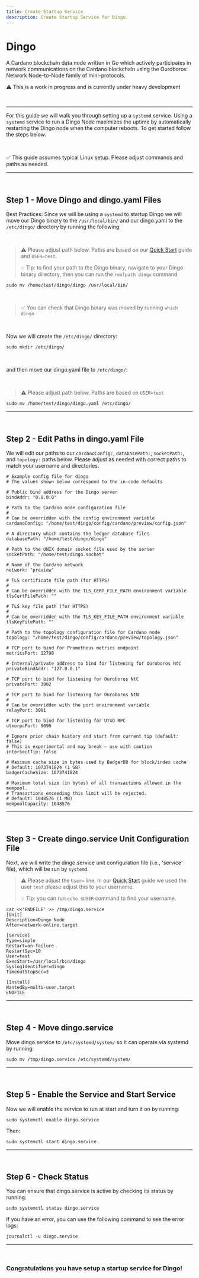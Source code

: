 ```yaml
---
title: Create Startup Service
description: Create Startup Service for Dingo.
---
```


# Dingo

A Cardano blockchain data node written in Go which actively participates in network communications on the Cardano blockchain using the Ouroboros Network Node-to-Node family of mini-protocols.

⚠️ This is a work in progress and is currently under heavy development

<br>

***

For this guide we will walk you through setting up a `systemd` service. Using a `systemd` service to run a Dingo Node maximizes the uptime by automatically restarting the Dingo node when the computer reboots. To get started follow the steps below.

<br>

✅ This guide assumes typical Linux setup. Please adjust commands and paths as needed.

***

<br>

## Step 1 - Move Dingo and dingo.yaml Files  

Best Practices: Since we will be using a `systemd` to startup Dingo we will move our Dingo binary to the `/usr/local/bin/` and our dingo.yaml to the `/etc/dingo/` directory by running the following:

<br>

> ⚠️ Please adjust path below. Paths are based on our [Quick Start](../002-quick-start-overview) guide and `USER=test`.
>  
> 💡 Tip: to find your path to the Dingo binary, navigate to your Dingo binary directory, then you can run the `realpath dingo` command.

```
sudo mv /home/test/dingo/dingo /usr/local/bin/
```
<br>

> ✅ You can check that Dingo binary was moved by running `which dingo`

<br>

Now we will create the `/etc/dingo/` directory:

```
sudo mkdir /etc/dingo/
```

<br>

and then move our dingo.yaml file to `/etc/dingo/`:

<br>

> ⚠️ Please adjust path below. Paths are based on `USER=test`

```
sudo mv /home/test/dingo/dingo.yaml /etc/dingo/
```

***

<br>

## Step 2 - Edit Paths in dingo.yaml File 

We will edit our paths to our `cardanoConfig:`, `databasePath:`, `socketPath:`, and `topology:` paths below. Please adjust as needed with correct paths to match your username and directories.

```
# Example config file for dingo
# The values shown below correspond to the in-code defaults

# Public bind address for the Dingo server
bindAddr: "0.0.0.0"

# Path to the Cardano node configuration file
#
# Can be overridden with the config environment variable
cardanoConfig: "/home/test/dingo/config/cardano/preview/config.json"

# A directory which contains the ledger database files
databasePath: "/home/test/dingo/dingo"

# Path to the UNIX domain socket file used by the server
socketPath: "/home/test/dingo.socket"

# Name of the Cardano network
network: "preview"

# TLS certificate file path (for HTTPS)
#
# Can be overridden with the TLS_CERT_FILE_PATH environment variable
tlsCertFilePath: ""

# TLS key file path (for HTTPS)
#
# Can be overridden with the TLS_KEY_FILE_PATH environment variable
tlsKeyFilePath: ""

# Path to the topology configuration file for Cardano node
topology: "/home/test/dingo/config/cardano/preview/topology.json"

# TCP port to bind for Prometheus metrics endpoint
metricsPort: 12798

# Internal/private address to bind for listening for Ouroboros NtC
privateBindAddr: "127.0.0.1"

# TCP port to bind for listening for Ouroboros NtC
privatePort: 3002

# TCP port to bind for listening for Ouroboros NtN
#
# Can be overridden with the port environment variable
relayPort: 3001

# TCP port to bind for listening for UTxO RPC
utxorpcPort: 9090

# Ignore prior chain history and start from current tip (default: false)
# This is experimental and may break — use with caution
intersectTip: false

# Maximum cache size in bytes used by BadgerDB for block/index cache
# Default: 1073741824 (1 GB)
badgerCacheSize: 1073741824

# Maximum total size (in bytes) of all transactions allowed in the mempool.
# Transactions exceeding this limit will be rejected.
# Default: 1048576 (1 MB)
mempoolCapacity: 1048576
```

***

<br>

## Step 3 - Create dingo.service Unit Configuration File

Next, we will write the dingo.service unit configuration file (i.e., 'service' file), which will be run by `systemd`.

> ⚠️ Please adjust the `User=` line. In our [Quick Start](../002-quick-start-overview) guide we used the user `test` please adjust this to your username.
> 
> 💡 Tip: you can run `echo $USER` command to find your username.

```
cat <<'ENDFILE' >> /tmp/dingo.service
[Unit]
Description=Dingo Node
After=network-online.target

[Service]
Type=simple
Restart=on-failure
RestartSec=10
User=test
ExecStart=/usr/local/bin/dingo
SyslogIdentifier=dingo
TimeoutStopSec=3

[Install]
WantedBy=multi-user.target
ENDFILE
```

***

<br>

## Step 4 - Move dingo.service

Move dingo.service to `/etc/systemd/system/` so it can operate via systemd by running:

```
sudo mv /tmp/dingo.service /etc/systemd/system/
```

***

<br>



## Step 5 - Enable the Service and Start Service

Now we will enable the service to run at start and turn it on by running:

```
sudo systemctl enable dingo.service
```

Then:

```
sudo systemctl start dingo.service
```

***

<br>

## Step 6 - Check Status

You can ensure that dingo.service is active by checking its status by running:

```
sudo systemctl status dingo.service
```

If you have an error, you can use the following command to see the error logs:

```
journalctl -u dingo.service
```

***

<br>

### Congratulations you have setup a startup service for Dingo!
